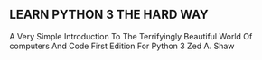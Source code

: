 ## LEARN PYTHON 3 THE HARD WAY
A Very Simple Introduction To The Terrifyingly
Beautiful World Of computers And Code
First Edition For Python 3
Zed A. Shaw